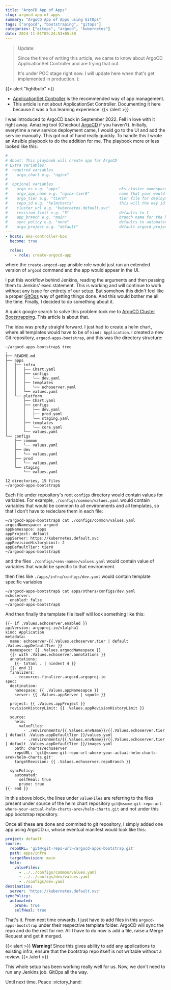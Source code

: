 ```yaml
---
title: "ArgoCD App of Apps"
slug: argocd-app-of-apps
summary: "ArgoCD App of Apps using GitOps"
tags: ["argocd", "bootstraping", "gitops"]
categories: ["gitops", "argocd", "kubernetes"]
date: 2024-11-01T09:24:53+05:30
---
```

> Update:
>
> Since the time of writing this article, we came to know about ArgoCD ApplicationSet Controller and are trying that out.
>
> It's under POC stage right now. I will update here when that's get implemented in production. (:

{{< alert "lightbulb" >}}
- [ApplicationSet Controller](https://argo-cd.readthedocs.io/en/stable/operator-manual/applicationset/) is the recommended way of app management.
- This article is not about ApplicationSet Controller. Documenting it here because it was a fun learning experience.
{{< /alert >}}

I was introduced to ArgoCD back in September 2022. Fell in love with it right away. Amazing tool (Checkout  [ArgoCD](https://argoproj.github.io/cd/) if you haven't). Initially, everytime a new service deployment came, I would go to the UI and add the service manually. This got out of hand really quickly. To handle this I wrote an Ansible playbook to do the addition for me. The playbook more or less looked like this:

```yaml
#
# About: This playbook will create app for ArgoCD
# Extra Variables:
#  required variables
#    argo_chart e.g. "nginx"
#
#  optional variables
#    argo_ns e.g. "apps"                          eks cluster namespace where app will be installed.
#    argo_app_name e.g. "nginx-tier0"             name that your would see in ArgoCD UI. if not given, name is calculated using chart name and tier
#    argo_tier e.g. "tier0"                       tier file for deployment. defaults to tier0.
#    repo_id e.g. "helmcharts"                    this will the key id in global vars file. defaults to helmcharts
#    cluster_url e.g. "kubernetes.default.svc"
#    revision_limit e.g. "5"                      defaults to 1
#    app_branch e.g. "main"                       branch name for the helm chart repo, defaults to main
#    sync_policy e.g. "none"                      defaults to automated. this is how the app syncing will be done. If automated, then synced automatically.
#    argo_project e.g. "default"                  default argocd project where apps will be created. defaults to default
---
- hosts: eks-controller-box
  become: true

  roles:
    - role: create-argocd-app
```

where the `create-argocd-app` ansible role would just run an extended version of `argocd` command and the app would appear in the UI.

I put this workflow behind Jenkins, reading the arguments and then passing them to Jenkins' exec statement. This is working and will continue to work without any issue for entirety of our setup. But somehow this didn't feel like a proper [GitOps](https://about.gitlab.com/topics/gitops/) way of getting things done. And this would bother me all the time. Finally, I decided to do something about it.

A quick google search to solve this problem took me to [ArgoCD Cluster Bootstrapping](https://argo-cd.readthedocs.io/en/stable/operator-manual/cluster-bootstrapping/). This article is about that.

The idea was pretty straight forward. I just had to create a helm chart, where all templates would have to be of `kind: Application`. I created a new Git repository, `argocd-apps-bootstrap`, and this was the directory structure:
```text
~/argocd-apps-bootstrap$ tree
.
├── README.md
├── apps
│   ├── infra
│   │   ├── Chart.yaml
│   │   ├── configs
│   │   │   └── dev.yaml
│   │   ├── templates
│   │   │   └── echoserver.yaml
│   │   └── values.yaml
│   └── platform
│       ├── Chart.yaml
│       ├── configs
│       │   ├── dev.yaml
│       │   ├── prod.yaml
│       │   └── staging.yaml
│       ├── templates
│       │   └── core.yaml
│       └── values.yaml
└── configs
    ├── common
    │   └── values.yaml
    ├── dev
    │   └── values.yaml
    ├── prod
    │   └── values.yaml
    └── staging
        └── values.yaml

12 directories, 15 files
~/argocd-apps-bootstrap$
```

Each file under repository's root `configs` directory would contain values for variables. For example, `./configs/common/values.yaml` would contain variables that would be common to all environments and all templates, so that I don't have to redeclare them in each file:
```text
~/argocd-apps-bootstrap$ cat ./configs/common/values.yaml
argocdNamespace: argocd
appNamesapce: apps
appProject: default
appServer: https://kubernetes.default.svc
appRevisionHistoryLimit: 2
appDefaultTier: tier0
~/argocd-apps-bootstrap$
```

and the files `./configs/<env-name>/values.yaml` would contain value of variables that would be specific to that environment.

then files like `./apps/infra/configs/dev.yaml` would contain template specific variables
```text
~/argocd-apps-bootstrap$ cat apps/others/configs/dev.yaml
echoserver:
  enabled: false
~/argocd-apps-bootstrap$
```

And then finally the template file itself will look something like this:
```text
{{- if .Values.echoserver.enabled }}
apiVersion: argoproj.io/v1alpha1
kind: Application
metadata:
  name: echoserver-{{.Values.echoserver.tier | default .Values.appDefaultTier }}
  namespace: {{ .Values.argocdNamespace }}
  {{- with .Values.echoserver.annotations }}
  annotations:
    {{- toYaml . | nindent 4 }}
  {{- end }}
  finalizers:
    - resources-finalizer.argocd.argoproj.io
spec:
  destination:
    namespace: {{ .Values.appNamesapce }}
    server: {{ .Values.appServer | squote }}

  project: {{ .Values.appProject }}
  revisionHistoryLimit: {{ .Values.appRevisionHistoryLimit }}

  source:
    helm:
      valueFiles:
        - ./environments/{{.Values.envName}}/{{.Values.echoserver.tier | default .Values.appDefaultTier }}/values.yaml
        - ./environments/{{.Values.envName}}/{{.Values.echoserver.tier | default .Values.appDefaultTier }}/images.yaml
    path: charts/echoserver
    repoURL: 'git@<some-git-repo-url-where-your-actual-helm-charts-are>/helm-charts.git'
    targetRevision: {{ .Values.echoserver.repoBranch }}

  syncPolicy:
    automated:
      selfHeal: true
      prune: true
{{- end }}
```

In this above block, the lines under `valueFiles` are referring to the files present under source of the helm chart repository `git@<some-git-repo-url-where-your-actual-helm-charts-are>/helm-charts.git` and not under this app bootstrap repository.

Once all these are done and commited to git repository, I simply added one app using ArgoCD ui, whose eventual manifest would look like this:
```yaml
project: default
source:
  repoURL: 'git@<git-repo-url>/argocd-apps-bootstrap.git'
  path: apps/infra
  targetRevision: main
  helm:
    valueFiles:
      - ../../configs/common/values.yaml
      - ../../configs/dev/values.yaml
      - ./configs/dev.yaml
destination:
  server: 'https://kubernetes.default.svc'
syncPolicy:
  automated:
    prune: true
    selfHeal: true
```


That's it. From next time onwards, I just have to add files in this `argocd-apps-bootstrap` under their respective template folder. ArgoCD will sync the repo and do the rest for me. All I have to do now is add a file, raise a Merge Request and get it merged.

{{< alert >}}
**Warning!** Since this gives ability to add any applications to existing infra, ensure that the bootstrap repo itself is not writable without a review.
{{< /alert >}}


This whole setup has been working really well for us. Now, we don't need to run any Jenkins job. GitOps all the way.

Until next time. Peace :victory_hand:
